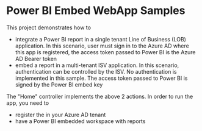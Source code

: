 # Power BI Embed WebApp Samples 

This project demonstrates how to 
* integrate a Power BI report in a single tenant Line of Business (LOB) application. In this scenario, user must sign in to the Azure AD where this app is registered, the access token passed to Power BI is the Azure AD Bearer token
* embed a report in a multi-tenant ISV application. In this scenario, authentication can be controlled by the ISV. No authentication is implemented in this sample. The access token passed to Power BI is signed by the Power BI embed key 

The "Home" controller implements the above 2 actions.  In order to run the app, you need to 
* register the in your Azure AD tenant
* have a Power BI embedded workspace with reports
